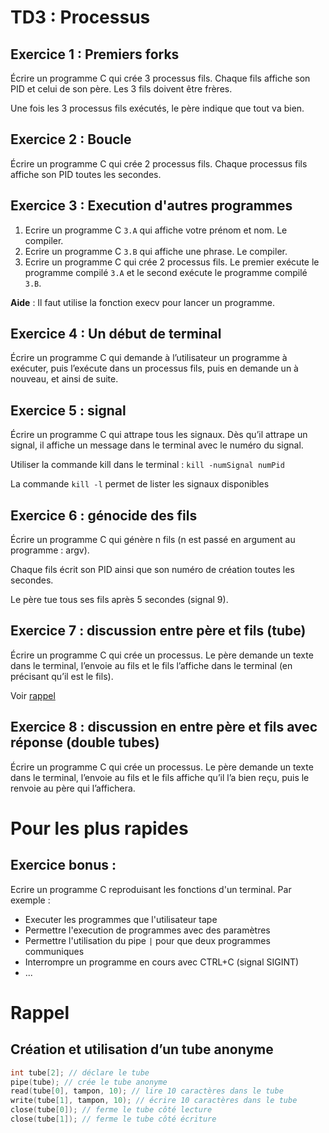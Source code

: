 # TD3 : Processus

## Exercice 1 : Premiers forks

Écrire un programme C qui crée 3 processus fils. Chaque fils affiche son PID et celui de son père. Les 3 fils doivent être frères.

Une fois les 3 processus fils exécutés, le père indique que tout va bien.

## Exercice 2 : Boucle

Écrire un programme C qui crée 2 processus fils. Chaque processus fils affiche son PID
toutes les secondes.

## Exercice 3 : Execution d'autres programmes

1. Ecrire un programme C `3.A` qui affiche votre prénom et nom. Le compiler.
2. Ecrire un programme C `3.B` qui affiche une phrase. Le compiler.
3. Ecrire un programme C qui crée 2 processus fils. Le premier exécute le programme compilé `3.A` et le second exécute le programme compilé `3.B`.

**Aide** : Il faut utilise la fonction execv pour lancer un programme.

## Exercice 4 : Un début de terminal

Écrire un programme C qui demande à l’utilisateur un programme à exécuter, puis l’exécute dans un processus fils, puis en demande un à nouveau, et ainsi de suite.

## Exercice 5 : signal

Écrire un programme C qui attrape tous les signaux. Dès qu’il attrape un signal, il affiche un
message dans le terminal avec le numéro du signal.

Utiliser la commande kill dans le terminal : `kill -numSignal numPid`

La commande `kill -l` permet de lister les signaux disponibles

## Exercice 6 : génocide des fils

Écrire un programme C qui génère n fils (n est passé en argument au programme : argv).

Chaque fils écrit son PID ainsi que son numéro de création toutes les secondes.

Le père tue tous ses fils après 5 secondes (signal 9).

## Exercice 7 : discussion entre père et fils (tube)

Écrire un programme C qui crée un processus. Le père demande un texte dans le terminal, l’envoie au fils et le fils l’affiche dans le terminal (en précisant qu’il est le fils).

Voir [rappel](#rappel)

## Exercice 8 : discussion en entre père et fils avec réponse (double tubes)

Écrire un programme C qui crée un processus. Le père demande un texte dans le terminal, l’envoie au fils et le fils affiche qu’il l’a bien reçu, puis le renvoie au père qui l’affichera.

# Pour les plus rapides

## Exercice bonus :

Ecrire un programme C reproduisant les fonctions d'un terminal. Par exemple :

* Executer les programmes que l'utilisateur tape
* Permettre l'execution de programmes avec des paramètres
* Permettre l'utilisation du pipe `|` pour que deux programmes communiques
* Interrompre un programme en cours avec CTRL+C (signal SIGINT)
* ...

# Rappel

## Création et utilisation d’un tube anonyme

```c
int tube[2]; // déclare le tube
pipe(tube); // crée le tube anonyme
read(tube[0], tampon, 10); // lire 10 caractères dans le tube
write(tube[1], tampon, 10); // écrire 10 caractères dans le tube
close(tube[0]); // ferme le tube côté lecture
close(tube[1]); // ferme le tube côté écriture
```

